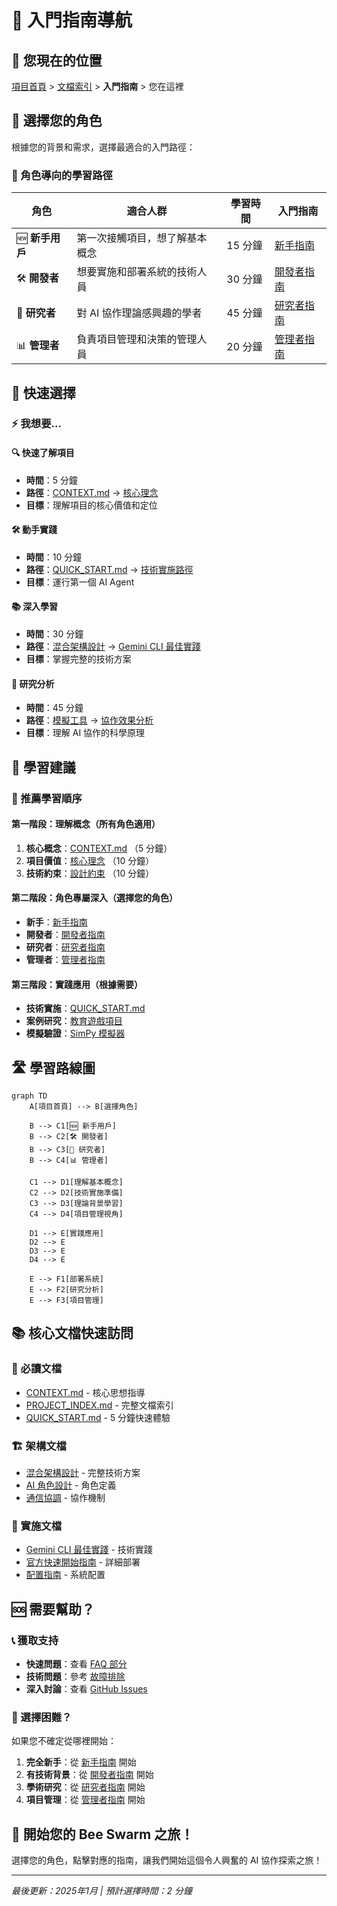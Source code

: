 # 🚀 入門指南導航

## 📍 您現在的位置
[項目首頁](../../README.md) > [文檔索引](../../PROJECT_INDEX.md) > **入門指南** > 您在這裡

## 🎯 選擇您的角色

根據您的背景和需求，選擇最適合的入門路徑：

### 👤 角色導向的學習路徑

| 角色 | 適合人群 | 學習時間 | 入門指南 |
|------|----------|----------|----------|
| 🆕 **新手用戶** | 第一次接觸項目，想了解基本概念 | 15 分鐘 | [新手指南](for-beginners.md) |
| 🛠️ **開發者** | 想要實施和部署系統的技術人員 | 30 分鐘 | [開發者指南](for-developers.md) |
| 🔬 **研究者** | 對 AI 協作理論感興趣的學者 | 45 分鐘 | [研究者指南](for-researchers.md) |
| 📊 **管理者** | 負責項目管理和決策的管理人員 | 20 分鐘 | [管理者指南](for-managers.md) |

## 🚀 快速選擇

### ⚡ 我想要...

#### 🔍 快速了解項目
- **時間**：5 分鐘
- **路徑**：[CONTEXT.md](../../CONTEXT.md) → [核心理念](../01-項目背景/核心理念.md)
- **目標**：理解項目的核心價值和定位

#### 🛠️ 動手實踐
- **時間**：10 分鐘
- **路徑**：[QUICK_START.md](../../QUICK_START.md) → [技術實施路徑](../../QUICK_START.md#🛠️-路徑二技術實施10-分鐘)
- **目標**：運行第一個 AI Agent

#### 📚 深入學習
- **時間**：30 分鐘
- **路徑**：[混合架構設計](../混合架構設計.md) → [Gemini CLI 最佳實踐](../../Gemini-CLI-最佳實踐.md)
- **目標**：掌握完整的技術方案

#### 🔬 研究分析
- **時間**：45 分鐘
- **路徑**：[模擬工具](../05-模擬工具/) → [協作效果分析](../05-模擬工具/協作效果分析.md)
- **目標**：理解 AI 協作的科學原理

## 📖 學習建議

### 🎯 推薦學習順序

#### 第一階段：理解概念（所有角色適用）
1. **核心概念**：[CONTEXT.md](../../CONTEXT.md) （5 分鐘）
2. **項目價值**：[核心理念](../01-項目背景/核心理念.md) （10 分鐘）
3. **技術約束**：[設計約束](../01-項目背景/設計約束.md) （10 分鐘）

#### 第二階段：角色專屬深入（選擇您的角色）
- **新手**：[新手指南](for-beginners.md)
- **開發者**：[開發者指南](for-developers.md)
- **研究者**：[研究者指南](for-researchers.md)
- **管理者**：[管理者指南](for-managers.md)

#### 第三階段：實踐應用（根據需要）
- **技術實施**：[QUICK_START.md](../../QUICK_START.md)
- **案例研究**：[教育遊戲項目](../08-應用案例/教育遊戲項目.md)
- **模擬驗證**：[SimPy 模擬器](../05-模擬工具/SimPy模擬器.md)

## 🛣️ 學習路線圖

```mermaid
graph TD
    A[項目首頁] --> B[選擇角色]
    
    B --> C1[🆕 新手用戶]
    B --> C2[🛠️ 開發者]
    B --> C3[🔬 研究者]
    B --> C4[📊 管理者]
    
    C1 --> D1[理解基本概念]
    C2 --> D2[技術實施準備]
    C3 --> D3[理論背景學習]
    C4 --> D4[項目管理視角]
    
    D1 --> E[實踐應用]
    D2 --> E
    D3 --> E
    D4 --> E
    
    E --> F1[部署系統]
    E --> F2[研究分析]
    E --> F3[項目管理]
```

## 📚 核心文檔快速訪問

### 🎯 必讀文檔
- [CONTEXT.md](../../CONTEXT.md) - 核心思想指導
- [PROJECT_INDEX.md](../../PROJECT_INDEX.md) - 完整文檔索引
- [QUICK_START.md](../../QUICK_START.md) - 5 分鐘快速體驗

### 🏗️ 架構文檔
- [混合架構設計](../混合架構設計.md) - 完整技術方案
- [AI 角色設計](../02-系統架構/AI角色設計.md) - 角色定義
- [通信協調](../02-系統架構/通信協調.md) - 協作機制

### 🔧 實施文檔
- [Gemini CLI 最佳實踐](../../Gemini-CLI-最佳實踐.md) - 技術實踐
- [官方快速開始指南](../../官方快速開始指南.md) - 詳細部署
- [配置指南](../06-使用指南/配置指南.md) - 系統配置

## 🆘 需要幫助？

### 📞 獲取支持
- **快速問題**：查看 [FAQ 部分](../../QUICK_START.md#🆘-常見問題和故障排除)
- **技術問題**：參考 [故障排除](../06-使用指南/故障排除.md)
- **深入討論**：查看 [GitHub Issues](https://github.com/fallrising/bee_swarm/issues)

### 🎯 選擇困難？
如果您不確定從哪裡開始：

1. **完全新手**：從 [新手指南](for-beginners.md) 開始
2. **有技術背景**：從 [開發者指南](for-developers.md) 開始
3. **學術研究**：從 [研究者指南](for-researchers.md) 開始
4. **項目管理**：從 [管理者指南](for-managers.md) 開始

## 🎉 開始您的 Bee Swarm 之旅！

選擇您的角色，點擊對應的指南，讓我們開始這個令人興奮的 AI 協作探索之旅！

---

*最後更新：2025年1月 | 預計選擇時間：2 分鐘* 